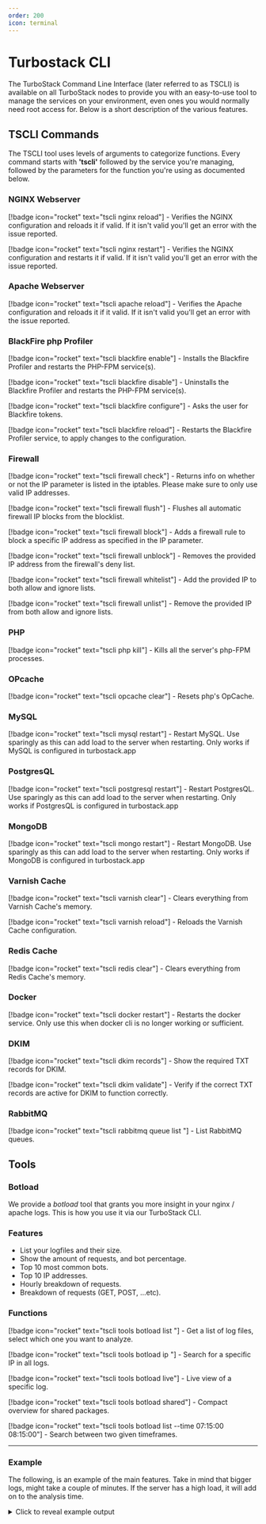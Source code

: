 ```yaml
---
order: 200
icon: terminal
---
```


# Turbostack CLI
The TurboStack Command Line Interface (later referred to as TSCLI) is available on all TurboStack nodes to provide you with an easy-to-use tool to manage the services on your environment, even ones you would normally need root access for. Below is a short description of the various features.

## TSCLI Commands
The TSCLI tool uses levels of arguments to categorize functions. Every command starts with **'tscli'** followed by the service you're managing, followed by the parameters for the function you're using as documented below.

### NGINX Webserver
[!badge icon="rocket" text="tscli nginx reload"] - Verifies the NGINX configuration and reloads it if valid. If it isn't valid you'll get an error with the issue reported.

[!badge icon="rocket" text="tscli nginx restart"] - Verifies the NGINX configuration and restarts it if valid. If it isn't valid you'll get an error with the issue reported.

### Apache Webserver
[!badge icon="rocket" text="tscli apache reload"] - Verifies the Apache configuration and reloads it if it valid. If it isn't valid you'll get an error with the issue reported.

### BlackFire php Profiler
[!badge icon="rocket" text="tscli blackfire enable"] - Installs the Blackfire Profiler and restarts the PHP-FPM service(s).

[!badge icon="rocket" text="tscli blackfire disable"] - Uninstalls the Blackfire Profiler and restarts the PHP-FPM service(s).

[!badge icon="rocket" text="tscli blackfire configure"] - Asks the user for Blackfire tokens.

[!badge icon="rocket" text="tscli blackfire reload"] - Restarts the Blackfire Profiler service, to apply changes to the configuration.

### Firewall
[!badge icon="rocket" text="tscli firewall check"] - Returns info on whether or not the IP parameter is listed in the iptables. Please make sure to only use valid IP addresses.

[!badge icon="rocket" text="tscli firewall flush"] - Flushes all automatic firewall IP blocks from the blocklist.

[!badge icon="rocket" text="tscli firewall block"] - Adds a firewall rule to block a specific IP address as specified in the IP parameter.

[!badge icon="rocket" text="tscli firewall unblock"] - Removes the provided IP address from the firewall's deny list.

[!badge icon="rocket" text="tscli firewall whitelist"] - Add the provided IP to both allow and ignore lists.

[!badge icon="rocket" text="tscli firewall unlist"] - Remove the provided IP from both allow and ignore lists.

### PHP
[!badge icon="rocket" text="tscli php kill"] - Kills all the server's php-FPM processes.

### OPcache
[!badge icon="rocket" text="tscli opcache clear"] - Resets php's OpCache.


### MySQL
[!badge icon="rocket" text="tscli mysql restart"] - Restart MySQL. Use sparingly as this can add load to the server when restarting. Only works if MySQL is configured in turbostack.app

### PostgresQL
[!badge icon="rocket" text="tscli postgresql restart"] - Restart PostgresQL. Use sparingly as this can add load to the server when restarting. Only works if PostgresQL is configured in turbostack.app

### MongoDB
[!badge icon="rocket" text="tscli mongo restart"] - Restart MongoDB. Use sparingly as this can add load to the server when restarting. Only works if MongoDB is configured in turbostack.app

### Varnish Cache
[!badge icon="rocket" text="tscli varnish clear"] - Clears everything from Varnish Cache's memory.

[!badge icon="rocket" text="tscli varnish reload"] - Reloads the Varnish Cache configuration.

### Redis Cache
[!badge icon="rocket" text="tscli redis clear"] - Clears everything from Redis Cache's memory.

### Docker

[!badge icon="rocket" text="tscli docker restart"] - Restarts the docker service. Only use this when docker cli is no longer working or sufficient.

### DKIM
[!badge icon="rocket" text="tscli dkim records"] - Show the required TXT records for DKIM.

[!badge icon="rocket" text="tscli dkim validate"] - Verify if the correct TXT records are active for DKIM to function correctly.

### RabbitMQ
[!badge icon="rocket" text="tscli rabbitmq queue list <OPTIONS> <VHOSTNAME>"] - List RabbitMQ queues.

## Tools
### Botload
We provide a *botload* tool that grants you more insight in your nginx / apache logs.
This is how you use it via our TurboStack CLI.
### Features
 - List your logfiles and their size.
 - Show the amount of requests, and bot percentage.
 - Top 10 most common bots.
 - Top 10 IP addresses.
 - Hourly breakdown of requests.
 - Breakdown of requests (GET, POST, ...etc). 
### Functions

[!badge icon="rocket" text="tscli tools botload list "] - Get a list of log files, select which one you want to analyze.

[!badge icon="rocket" text="tscli tools botload ip <IP address>"] - Search for a specific IP in all logs.

[!badge icon="rocket" text="tscli tools botload live"] - Live view of a specific log.

[!badge icon="rocket" text="tscli tools botload shared"] - Compact overview for shared packages.

[!badge icon="rocket" text="tscli tools botload list --time 07:15:00 08:15:00"] - Search between two given timeframes.

---
### Example

The following, is an example of the main features. Take in mind that bigger logs, might take a couple of minutes. If the server has a high load, it will add on to the analysis time.

<details>
<summary>Click to reveal example output</summary>

```
Detected Nginx – logs in /var/log/nginx

Available logs:

 1) access.log            0.3 MB
 2) access.log.1          0.2 MB
 3) error.log             0.0 MB
 4) error.log.1           0.0 MB
 5) prod.log             41.2 MB
 6) prod.log.1           34.3 MB
Select log (number or filename): 5

Analysis of prod.log:
Total requests:    141261
Crawler requests:  15880  (11.24%)

Top 10 bots:
     18636 bingbot
      5735 robot
      5443 ahrefsbot
       864 amazonbot
       263 semrushbot
       246 dotbot
       195 googlebot
        43 clarity-bot
        20 petalbot
        15 facebookexternalhit

Top 10 IPs:
      1478 2a03:2880:f800:13:: (crawler)
      1423 2a02:348:91:63c7::1
      1405 2a03:2880:f800:f:: (crawler)
      1387 2a03:2880:f800:3:: (crawler)
      1382 2a03:2880:f800:29:: (crawler)
      1379 2a03:2880:f800:36:: (crawler)
      1373 2a03:2880:f800:e:: (crawler)
      1373 2a03:2880:f800:44:: (crawler)
      1371 2a03:2880:f800:7:: (crawler)
      1360 2a03:2880:f800:1e:: (crawler)

Hourly breakdown:
  00:00  1573
  01:00  1823
  02:00  2577
  03:00  1408
  04:00  1133
  05:00  1552
  06:00  4698
  07:00  7296
  08:00  7951
  09:00  7522
  10:00  10518
  11:00  7106
  12:00  7544
  13:00  6948
  14:00  8651
  15:00  7419
  16:00  7348
  17:00  7146
  18:00  6872
  19:00  6987
  20:00  7718
  21:00  7203
  22:00  7240
  23:00  5028

Request methods:
    141189 GET
        53 HEAD
        18 POST
```
</details>